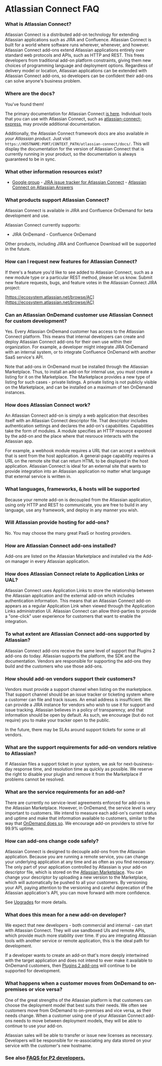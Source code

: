 # Atlassian Connect FAQ

### What is Atlassian Connect?
Atlassian Connect is a distributed add-on technology for extending Atlassian applications such as
JIRA and Confluence. Atlassian Connect is built for a world where software runs wherever, whenever,
and however. Atlassian Connect add-ons extend Atlassian applications entirely over standard web
protocols and APIs, such as HTTP and REST. This frees developers from traditional add-on platform
constraints, giving them new choices of programming language and deployment options. Regardless of
delivery model or location, Atlassian applications can be extended with Atlassian Connect add-ons,
so developers can be confident their add-ons can solve anyone's business problem.

### Where are the docs?
You've found them!

The primary documentation for Atlassian Connect [is here](../index.html). Individual tools that you
can use with Atlassian Connect, such as
[atlassian-connect-express](https://bitbucket.org/atlassian/atlassian-connect-express), may provide
additional documentation.

Additionally, the Atlassian Connect framework docs are also available _in your Atlassian product._
Just visit `https://HOSTNAME:PORT/CONTEXT_PATH/atlassian-connect/docs/`. This will display the
documentation for the version of Atlassian Connect that is currently running in your product, so the
documentation is always guaranteed to be in sync.


### What other information resources exist?
- [Google group](https://groups.google.com/forum/?fromgroups#!forum/atlassian-connect-dev) - [JIRA
issue tracker for Atlassian Connect](https://ecosystem.atlassian.net/browse/AC) - [Atlassian Connect
on Atlassian Answers](https://answers.atlassian.com/tags/atlassian-connect)

### What products support Atlassian Connect?
Atlassian Connect is available in JIRA and Confluence OnDemand for beta development and use.

Atlassian Connect currently supports:

- JIRA OnDemand - Confluence OnDemand

Other products, including JIRA and Confluence Download will be supported in the future.

### How can I request new features for Atlassian Connect?
If there's a feature you'd like to see added to Atlassian Connect, such as a new module type or a
particular REST method, please let us know. Submit new feature requests, bugs, and feature votes in
the Atlassian Connect JIRA project:

[https://ecosystem.atlassian.net/browse/AC](https://ecosystem.atlassian.net/browse/AC)

### Can an Atlassian OnDemand customer use Atlassian Connect for custom development?
Yes. Every Atlassian OnDemand customer has access to the Atlassian Connect platform. This means
that internal developers can create and deploy Atlassian Connect add-ons for their own use
within their organization. For example, a developer might integrate JIRA OnDemand with an internal
system, or to integrate Confluence OnDemand with another SaaS service's API.

Note that add-ons in OnDemand must be installed through the Atlassian Marketplace. Thus, to
install an add-on for internal use, you must create a listing for it on the Marketplace. The
Marketplace provides a new type of listing for such cases - private listings. A private listing is
not publicly visible on the Marketplace, and can be installed on a maximum of ten OnDemand
instances.

### How does Atlassian Connect work?
An Atlassian Connect add-on is simply a web application that describes itself with an Atlassian
Connect descriptor file. That descriptor includes authentication settings and declares the add-on's
capabilities. Capabilities take the form of modules. A module specifies an HTTP
resource exposed by the add-on and the place where that resrouce interacts with the Atlassian app.

For example, a webhook module requires a URL that can accept a webhook that is sent from the host
application. A general-page capability requires a URL on the remote site that can return HTML to be
displayed in the host application. Atlassian Connect is ideal for an external site that wants to
provide integration into an Atlassian application no matter what language that external service is
written in.

### What languages, frameworks, & hosts will be supported
Because your remote add-on is decoupled from the Atlassian application, using only HTTP and
REST to communicate, you are free to build in any language, use any framework, and deploy in any
manner you wish.

### Will Atlassian provide hosting for add-ons?
No. You may choose the many great PaaS or hosting providers.

### How are Atlassian Connect add-ons installed?
Add-ons are listed on the Atlassian Marketplace and installed via the Add-on manager in every
Atlassian application.

### How does Atlassian Connect relate to Application Links or UAL?
Atlassian Connect uses Application Links to store the relationship between the Atlassian application
and the external add-on which includes authentication information. This means that an Atlassian
Connect add-on appears as a regular Application Link when viewed through the Application Links
administration UI. Atlassian Connect can allow third-parties to provide a "one-click" user
experience for customers that want to enable the integration.

### To what extent are Atlassian Connect add-ons supported by Atlassian?
Atlassian Connect add-ons receive the same level of support that Plugins 2 add-ons do today. Atlassian
supports the platform, the SDK and the documentation. Vendors are responsible for supporting the
add-ons they build and the customers who use those add-ons.

### How should add-on vendors support their customers?
Vendors must provide a support channel when listing on the marketplace. That support channel should
be an issue tracker or ticketing system where a customer can file and track issues. An email address
is insufficient. We can provide a JIRA instance for vendors who wish to use it for support and issue
tracking. Atlassian believes in a policy of transparency, and that information should be open by
default. As such, we encourage (but do not require) you to make your tracker open to the public.

In the future, there may be SLAs around support tickets for some or all vendors.

### What are the support requirements for add-on vendors relative to Atlassian?
If Atlassian files a support ticket in your system, we ask for next-business-day response time, and
resolution time as quickly as possible. We reserve the right to disable your plugin and remove it
from the Marketplace if problems cannot be resolved.

### What are the service requirements for an add-on?
There are currently no service-level agreements enforced for add-ons in the Atlassian Marketplace.
However, in OnDemand, the service level is very important to customers. We intend to measure each
add-on's current status and uptime and make that information available to customers, similar to the
way that [OnDemand does so](https://www.atlassian.com/software/ondemand/status). We encourage
add-on providers to strive for 99.9% uptime.

### How can add-ons change code safely?
Atlassian Connect is designed to decouple add-ons from the Atlassian application. Because you are
running a remote service, you can change your underlying application at any time and as often as you
find necessary. The only part of your application controlled by Atlassian is your add-on descriptor
file, which is stored on the [Atlassian Marketplace](https://marketplace.atlassian.com/). You can
change your descriptor by uploading a new version to the Marketplace, which will automatically be
pushed to all your customers. By versioning your API, paying attention to the versioning and careful
deprecation of the Atlassian application's API, you can move forward with more confidence.

See [Upgrades](../developing/upgrades.html) for more details.

### What does this mean for a new add-on developer?
We expect that new developers - both commercial and internal - can start with Atlassian Connect.
They will use sandboxed UIs and remote APIs, which provide much more stability over time. If you are
integrating Atlassian tools with another service or remote application, this is the ideal path for
development.

If a developer wants to create an add-on that's more deeply intertwined with the target application
and does not intend to ever make it available to OnDemand customers, then [Plugins 2
add-ons](https://developer.atlassian.com/display/DOCS/Getting+Started) will continue to be supported
for development.

### What happens when a customer moves from OnDemand to on-premises or vice versa?
One of the great strengths of the Atlassian platform is that customers can choose the deployment
model that best suits their needs. We often see customers move from OnDemand to on-premises and vice
versa, as their needs change. When a customer using one of your Atlassian Connect add-ons needs to
move between deployment models, they will be able to continue to use your add-on.

Atlassian sales will be able to transfer or issue new licenses as necessary. Developers will be
responsible for re-associating any data stored on your service with the customer's new hostname.


### See also [FAQS for P2 developers.](./faqs-for-p2-developers.html)